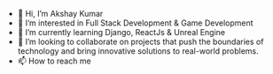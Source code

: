 - 👋 Hi, I’m Akshay Kumar
- 👀 I’m interested in Full Stack Development & Game Development
- 🌱 I’m currently learning Django, ReactJs & Unreal Engine
- 💞️ I’m looking to collaborate on projects that push the boundaries of technology and bring innovative solutions to real-world problems.
- 📫 How to reach me 

<!---
akshaykbnp/akshaykbnp is a ✨ special ✨ repository because its `README.md` (this file) appears on your GitHub profile.
You can click the Preview link to take a look at your changes.
--->
